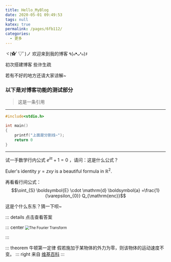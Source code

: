 ```yaml
---
title: Hello_MyBlog
date: 2020-05-01 09:49:53
tags: null
katex: true
permalink: /pages/6fb112/
categories: 
  - 更多
---
```


ヾ(✿ﾟ▽ﾟ)ノ 欢迎来到我的博客 ٩(๑❛ᴗ❛๑)۶

初次搭建博客  些许生疏

若有不好的地方还请大家谅解~

### 以下是对博客功能的测试部分

> 这是一条引用

---

``` c
#include<stdio.h>

int main()
{
    printf("上面是分割线~");
    return 0
}
```

---

试一手数学行内公式 $e^{i\pi}+1=0$ ，请问：这是什么公式？

Euler's identity $y=zxy$ is a beautiful formula in $\mathbb{R}^2$.

再看看行间公式：
$$\oint_{S} \boldsymbol{E} \cdot \mathrm{d} \boldsymbol{a} =\frac{1}{\varepsilon_{0}} Q_{\mathrm{enc}}$$

这是个什么东东？猜一下呗~ 

::: details 点击查看答案

::: center
<img src="https://5b0988e595225.cdn.sohucs.com/images/20180612/418e2a3f7a5a4222905fa9fb2405803f.gif" alt="The Fourier Transform" style="zoom:80%;" />

:::

::: theorem 牛顿第一定律
假若施加于某物体的外力为零，则该物体的运动速度不变。
::: right
来自 [维基百科](https://zh.wikipedia.org/wiki/%E7%89%9B%E9%A1%BF%E8%BF%90%E5%8A%A8%E5%AE%9A%E5%BE%8B)
:::

